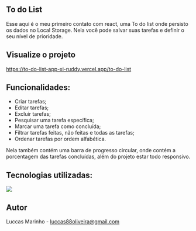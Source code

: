 ## To do List

Esse aqui é o meu primeiro contato com react, uma To do list onde persisto os dados no Local Storage. Nela você pode salvar suas tarefas e definir o seu nível de prioridade. 

## Visualize o projeto

https://to-do-list-app-xi-ruddy.vercel.app/to-do-list

## Funcionalidades:
- Criar tarefas;
- Editar tarefas;
- Excluir tarefas;
- Pesquisar uma tarefa específica;
- Marcar uma tarefa como concluída;
- Filtrar tarefas feitas, não feitas e todas as tarefas;
- Ordenar tarefas por ordem alfabética.

Nela também contém uma barra de progresso circular, onde contém a porcentagem das tarefas concluídas, além do projeto estar todo responsivo. 

## Tecnologias utilizadas:
<div align="left">
<!---->
     <img src="https://skillicons.dev/icons?i=react,materialui" />
 </div>

## Autor 
Luccas Marinho - luccas88oliveira@gmail.com
